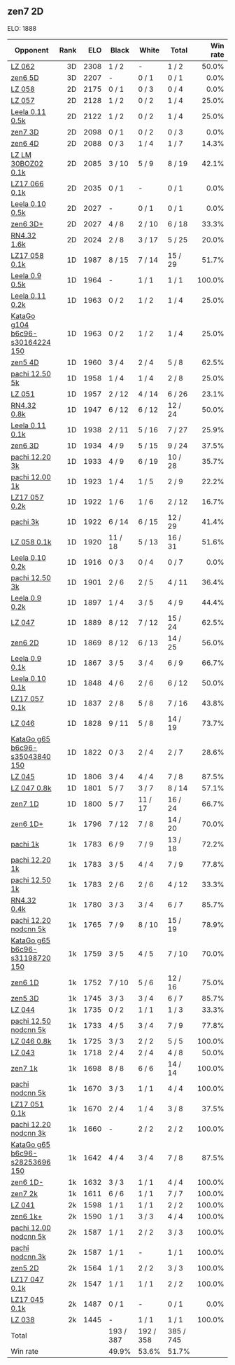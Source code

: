 ## zen7 2D ##

ELO: 1888

Opponent | Rank | ELO | Black | White | Total | Win rate
---------|-----:|----:|-------|-------|-------|-------:
[LZ 062](LZ%20062.md) | 3D | 2308 | 1 / 2 | - | 1 / 2 | 50.0%
[zen6 5D](zen6%205D.md) | 3D | 2207 | - | 0 / 1 | 0 / 1 | 0.0%
[LZ 058](LZ%20058.md) | 2D | 2175 | 0 / 1 | 0 / 3 | 0 / 4 | 0.0%
[LZ 057](LZ%20057.md) | 2D | 2128 | 1 / 2 | 0 / 2 | 1 / 4 | 25.0%
[Leela 0.11 0.5k](Leela%200.11%200.5k.md) | 2D | 2122 | 1 / 2 | 0 / 2 | 1 / 4 | 25.0%
[zen7 3D](zen7%203D.md) | 2D | 2098 | 0 / 1 | 0 / 2 | 0 / 3 | 0.0%
[zen6 4D](zen6%204D.md) | 2D | 2088 | 0 / 3 | 1 / 4 | 1 / 7 | 14.3%
[LZ LM 30BOZ02 0.1k](LZ%20LM%2030BOZ02%200.1k.md) | 2D | 2085 | 3 / 10 | 5 / 9 | 8 / 19 | 42.1%
[LZ17 066 0.1k](LZ17%20066%200.1k.md) | 2D | 2035 | 0 / 1 | - | 0 / 1 | 0.0%
[Leela 0.10 0.5k](Leela%200.10%200.5k.md) | 2D | 2027 | - | 0 / 1 | 0 / 1 | 0.0%
[zen6 3D+](zen6%203D+.md) | 2D | 2027 | 4 / 8 | 2 / 10 | 6 / 18 | 33.3%
[RN4.32 1.6k](RN4.32%201.6k.md) | 2D | 2024 | 2 / 8 | 3 / 17 | 5 / 25 | 20.0%
[LZ17 058 0.1k](LZ17%20058%200.1k.md) | 1D | 1987 | 8 / 15 | 7 / 14 | 15 / 29 | 51.7%
[Leela 0.9 0.5k](Leela%200.9%200.5k.md) | 1D | 1964 | - | 1 / 1 | 1 / 1 | 100.0%
[Leela 0.11 0.2k](Leela%200.11%200.2k.md) | 1D | 1963 | 0 / 2 | 1 / 2 | 1 / 4 | 25.0%
[KataGo g104 b6c96-s30164224 150](KataGo%20g104%20b6c96-s30164224%20150.md) | 1D | 1963 | 0 / 2 | 1 / 2 | 1 / 4 | 25.0%
[zen5 4D](zen5%204D.md) | 1D | 1960 | 3 / 4 | 2 / 4 | 5 / 8 | 62.5%
[pachi 12.50 5k](pachi%2012.50%205k.md) | 1D | 1958 | 1 / 4 | 1 / 4 | 2 / 8 | 25.0%
[LZ 051](LZ%20051.md) | 1D | 1957 | 2 / 12 | 4 / 14 | 6 / 26 | 23.1%
[RN4.32 0.8k](RN4.32%200.8k.md) | 1D | 1947 | 6 / 12 | 6 / 12 | 12 / 24 | 50.0%
[Leela 0.11 0.1k](Leela%200.11%200.1k.md) | 1D | 1938 | 2 / 11 | 5 / 16 | 7 / 27 | 25.9%
[zen6 3D](zen6%203D.md) | 1D | 1934 | 4 / 9 | 5 / 15 | 9 / 24 | 37.5%
[pachi 12.20 3k](pachi%2012.20%203k.md) | 1D | 1933 | 4 / 9 | 6 / 19 | 10 / 28 | 35.7%
[pachi 12.00 1k](pachi%2012.00%201k.md) | 1D | 1923 | 1 / 4 | 1 / 5 | 2 / 9 | 22.2%
[LZ17 057 0.2k](LZ17%20057%200.2k.md) | 1D | 1922 | 1 / 6 | 1 / 6 | 2 / 12 | 16.7%
[pachi 3k](pachi%203k.md) | 1D | 1922 | 6 / 14 | 6 / 15 | 12 / 29 | 41.4%
[LZ 058 0.1k](LZ%20058%200.1k.md) | 1D | 1920 | 11 / 18 | 5 / 13 | 16 / 31 | 51.6%
[Leela 0.10 0.2k](Leela%200.10%200.2k.md) | 1D | 1916 | 0 / 3 | 0 / 4 | 0 / 7 | 0.0%
[pachi 12.50 3k](pachi%2012.50%203k.md) | 1D | 1901 | 2 / 6 | 2 / 5 | 4 / 11 | 36.4%
[Leela 0.9 0.2k](Leela%200.9%200.2k.md) | 1D | 1897 | 1 / 4 | 3 / 5 | 4 / 9 | 44.4%
[LZ 047](LZ%20047.md) | 1D | 1889 | 8 / 12 | 7 / 12 | 15 / 24 | 62.5%
[zen6 2D](zen6%202D.md) | 1D | 1869 | 8 / 12 | 6 / 13 | 14 / 25 | 56.0%
[Leela 0.9 0.1k](Leela%200.9%200.1k.md) | 1D | 1867 | 3 / 5 | 3 / 4 | 6 / 9 | 66.7%
[Leela 0.10 0.1k](Leela%200.10%200.1k.md) | 1D | 1848 | 4 / 6 | 2 / 6 | 6 / 12 | 50.0%
[LZ17 057 0.1k](LZ17%20057%200.1k.md) | 1D | 1837 | 2 / 8 | 5 / 8 | 7 / 16 | 43.8%
[LZ 046](LZ%20046.md) | 1D | 1828 | 9 / 11 | 5 / 8 | 14 / 19 | 73.7%
[KataGo g65 b6c96-s35043840 150](KataGo%20g65%20b6c96-s35043840%20150.md) | 1D | 1822 | 0 / 3 | 2 / 4 | 2 / 7 | 28.6%
[LZ 045](LZ%20045.md) | 1D | 1806 | 3 / 4 | 4 / 4 | 7 / 8 | 87.5%
[LZ 047 0.8k](LZ%20047%200.8k.md) | 1D | 1801 | 5 / 7 | 3 / 7 | 8 / 14 | 57.1%
[zen7 1D](zen7%201D.md) | 1D | 1800 | 5 / 7 | 11 / 17 | 16 / 24 | 66.7%
[zen6 1D+](zen6%201D+.md) | 1k | 1796 | 7 / 12 | 7 / 8 | 14 / 20 | 70.0%
[pachi 1k](pachi%201k.md) | 1k | 1783 | 6 / 9 | 7 / 9 | 13 / 18 | 72.2%
[pachi 12.20 1k](pachi%2012.20%201k.md) | 1k | 1783 | 3 / 5 | 4 / 4 | 7 / 9 | 77.8%
[pachi 12.50 1k](pachi%2012.50%201k.md) | 1k | 1783 | 2 / 6 | 2 / 6 | 4 / 12 | 33.3%
[RN4.32 0.4k](RN4.32%200.4k.md) | 1k | 1780 | 3 / 3 | 3 / 4 | 6 / 7 | 85.7%
[pachi 12.20 nodcnn 5k](pachi%2012.20%20nodcnn%205k.md) | 1k | 1765 | 7 / 9 | 8 / 10 | 15 / 19 | 78.9%
[KataGo g65 b6c96-s31198720 150](KataGo%20g65%20b6c96-s31198720%20150.md) | 1k | 1759 | 3 / 5 | 4 / 5 | 7 / 10 | 70.0%
[zen6 1D](zen6%201D.md) | 1k | 1752 | 7 / 10 | 5 / 6 | 12 / 16 | 75.0%
[zen5 3D](zen5%203D.md) | 1k | 1745 | 3 / 3 | 3 / 4 | 6 / 7 | 85.7%
[LZ 044](LZ%20044.md) | 1k | 1735 | 0 / 2 | 1 / 1 | 1 / 3 | 33.3%
[pachi 12.50 nodcnn 5k](pachi%2012.50%20nodcnn%205k.md) | 1k | 1733 | 4 / 5 | 3 / 4 | 7 / 9 | 77.8%
[LZ 046 0.8k](LZ%20046%200.8k.md) | 1k | 1725 | 3 / 3 | 2 / 2 | 5 / 5 | 100.0%
[LZ 043](LZ%20043.md) | 1k | 1718 | 2 / 4 | 2 / 4 | 4 / 8 | 50.0%
[zen7 1k](zen7%201k.md) | 1k | 1698 | 8 / 8 | 6 / 6 | 14 / 14 | 100.0%
[pachi nodcnn 5k](pachi%20nodcnn%205k.md) | 1k | 1670 | 3 / 3 | 1 / 1 | 4 / 4 | 100.0%
[LZ17 051 0.1k](LZ17%20051%200.1k.md) | 1k | 1670 | 2 / 4 | 1 / 4 | 3 / 8 | 37.5%
[pachi 12.20 nodcnn 3k](pachi%2012.20%20nodcnn%203k.md) | 1k | 1660 | - | 2 / 2 | 2 / 2 | 100.0%
[KataGo g65 b6c96-s28253696 150](KataGo%20g65%20b6c96-s28253696%20150.md) | 1k | 1642 | 4 / 4 | 3 / 4 | 7 / 8 | 87.5%
[zen6 1D-](zen6%201D-.md) | 1k | 1632 | 3 / 3 | 1 / 1 | 4 / 4 | 100.0%
[zen7 2k](zen7%202k.md) | 1k | 1611 | 6 / 6 | 1 / 1 | 7 / 7 | 100.0%
[LZ 041](LZ%20041.md) | 2k | 1598 | 1 / 1 | 1 / 1 | 2 / 2 | 100.0%
[zen6 1k+](zen6%201k+.md) | 2k | 1590 | 1 / 1 | 3 / 3 | 4 / 4 | 100.0%
[pachi 12.00 nodcnn 5k](pachi%2012.00%20nodcnn%205k.md) | 2k | 1587 | 1 / 1 | 2 / 2 | 3 / 3 | 100.0%
[pachi nodcnn 3k](pachi%20nodcnn%203k.md) | 2k | 1587 | 1 / 1 | - | 1 / 1 | 100.0%
[zen5 2D](zen5%202D.md) | 2k | 1564 | 1 / 1 | 2 / 2 | 3 / 3 | 100.0%
[LZ17 047 0.1k](LZ17%20047%200.1k.md) | 2k | 1547 | 1 / 1 | 1 / 1 | 2 / 2 | 100.0%
[LZ17 045 0.1k](LZ17%20045%200.1k.md) | 2k | 1487 | 0 / 1 | - | 0 / 1 | 0.0%
[LZ 038](LZ%20038.md) | 2k | 1445 | - | 1 / 1 | 1 / 1 | 100.0%
Total | | | 193 / 387 | 192 / 358 | 385 / 745 | 
Win rate| | | 49.9% | 53.6% | 51.7% | 
